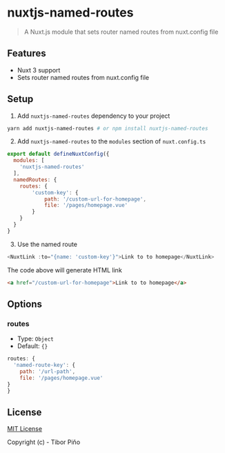 # nuxtjs-named-routes

> A Nuxt.js module that sets router named routes from nuxt.config file
## Features

- Nuxt 3 support
- Sets router named routes from nuxt.config file
## Setup

1. Add `nuxtjs-named-routes` dependency to your project
```bash
yarn add nuxtjs-named-routes # or npm install nuxtjs-named-routes
```

2. Add `nuxtjs-named-routes` to the `modules` section of `nuxt.config.ts`

```js
export default defineNuxtConfig({
  modules: [
    'nuxtjs-named-routes'
  ],
  namedRoutes: {
    routes: {
        'custom-key': {
            path: '/custom-url-for-homepage',
            file: '/pages/homepage.vue'
        }
    }
  }
}
```

3. Use the named route
```js
<NuxtLink :to="{name: 'custom-key'}">Link to to homepage</NuxtLink>
```

The code above will generate HTML link

```html
<a href="/custom-url-for-homepage">Link to to homepage</a>
```

## Options

### routes

- Type: `Object`
- Default: `{}`

```js
routes: {
  'named-route-key': {
    path: '/url-path',
    file: '/pages/homepage.vue'
}
}
```

## License

[MIT License](./LICENSE)

Copyright (c) - Tibor Piňo